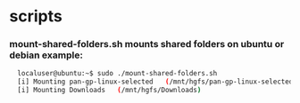 # scripts


### mount-shared-folders.sh mounts shared folders on ubuntu or debian example:
```bash
  localuser@ubuntu:~$ sudo ./mount-shared-folders.sh 
  [i] Mounting pan-gp-linux-selected   (/mnt/hgfs/pan-gp-linux-selected)
  [i] Mounting Downloads   (/mnt/hgfs/Downloads)
```
